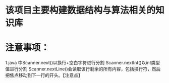 # 该项目主要构建数据结构与算法相关的知识库

# 注意事项：
1.java 中Scanner.next()以换行+空白字符进行分割
         Scanner.nextInt()以int类型值进行分割
         Scanner.nextLine()会读取该行剩余的所有内容，包括换行符，然后把焦点移动到下一行的开头。【注意点】
